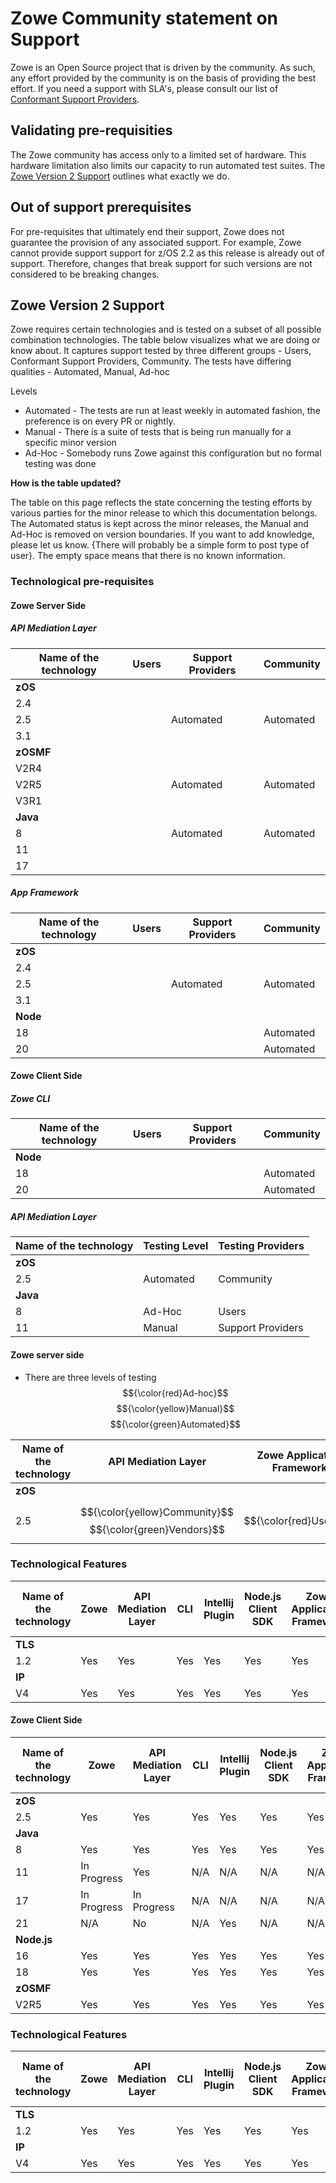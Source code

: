 # Zowe Community statement on Support

Zowe is an Open Source project that is driven by the community. As such, any effort provided by the community is on the basis of providing the best effort.
If you need a support with SLA's, please consult our list of [Conformant Support Providers](https://openmainframeproject.org/our-projects/zowe-conformant-support-provider-program/).

## Validating pre-requisities

The Zowe community has access only to a limited set of hardware. This hardware limitation also limits our capacity to run automated test suites. The [Zowe Version 2 Support](#zowe-version-2-support) outlines what exactly we do.

## Out of support prerequisites

For pre-requisites that ultimately end their support, Zowe does not guarantee the provision of any associated support. For example, Zowe cannot provide support support for z/OS 2.2 as this release is already out of support. 
Therefore, changes that break support for such versions are not considered to be breaking changes. 

## Zowe Version 2 Support

Zowe requires certain technologies and is tested on a subset of all possible combination technologies. The table below visualizes what we are doing or know about. It captures support tested by three different groups - Users, Conformant Support Providers, Community. The tests have differing qualities - Automated, Manual, Ad-hoc

Levels

- Automated - The tests are run at least weekly in automated fashion, the preference is on every PR or nightly.
- Manual - There is a suite of tests that is being run manually for a specific minor version
- Ad-Hoc - Somebody runs Zowe against this configuration but no formal testing was done

**How is the table updated?**

The table on this page reflects the state concerning the testing efforts by various parties for the minor release to which this documentation belongs. The Automated status is kept across the minor releases, the Manual and Ad-Hoc is removed on version boundaries. If you want to add knowledge, please let us know. {There will probably be a simple form to post type of user}. The empty space means that there is no known information. 

### Technological pre-requisites

#### Zowe Server Side

##### API Mediation Layer

| Name of the technology  | Users     | Support Providers | Community |
|-------------------------|-----------|-------------------|-----------|
| **zOS**                 |           |                   |           |
| 2.4                     |           |                   |           |
| 2.5                     |           | Automated         | Automated |
| 3.1                     |           |                   |           |
| **zOSMF**               |           |                   |           |
| V2R4                    |           |                   |           |
| V2R5                    |           | Automated         | Automated |
| V3R1                    |           |                   |           |
| **Java**                |           |                   |           |
| 8                       |           | Automated         | Automated |
| 11                      |           |                   |           |
| 17                      |           |                   |           |

##### App Framework

| Name of the technology  | Users     | Support Providers | Community |
|-------------------------|-----------|-------------------|-----------|
| **zOS**                 |           |                   |           |
| 2.4                     |           |                   |           |
| 2.5                     |           | Automated         | Automated |
| 3.1                     |           |                   |           |
| **Node**                |           |                   |           |
| 18                      |           |                   | Automated |
| 20                      |           |                   | Automated |

#### Zowe Client Side

##### Zowe CLI

| Name of the technology  | Users     | Support Providers | Community |
|-------------------------|-----------|-------------------|-----------|
| **Node**                |           |                   |           |
| 18                      |           |                   | Automated |
| 20                      |           |                   | Automated |








##### API Mediation Layer

| Name of the technology  | Testing Level | Testing Providers |
|-------------------------|---------------|-------------------|
| **zOS**                 |               |                   |
| 2.5                     | Automated     | Community         |
| **Java**                |               |                   |
| 8                       | Ad-Hoc        | Users             |
| 11                      | Manual        | Support Providers |

#### Zowe server side

- There are three levels of testing $${\color{red}Ad-hoc}$$ $${\color{yellow}Manual}$$ $${\color{green}Automated}$$

| Name of the technology  | API Mediation Layer | Zowe Application Framework | Zowe System Services (ZSS) |
|-------------------------|---------------------|----------------------------|----------------------------|
| **zOS**                 |                     |                            |                            |
| 2.5                     | $${\color{yellow}Community}$$ $${\color{green}Vendors}$$ | $${\color{red}Users}$$ | $${\color{yellow}Community}$$ $${\color{green}Vendors}$$ | 




### Technological Features

| Name of the technology  | Zowe | API Mediation Layer | CLI | Intellij Plugin | Node.js Client SDK | Zowe Application Framework | Zowe Explorer | Zowe System Services (ZSS) |
|----------------------|------|---------------------|-----|-----------------|--------------------|----------------------------|---------------|----------------------------|
| **TLS** | | | | | | | | |
| 1.2 | Yes | Yes | Yes | Yes | Yes | Yes | Yes | Yes |
| **IP** | | | | | | | | |
| V4 | Yes | Yes | Yes | Yes | Yes | Yes | Yes | Yes |

#### Zowe Client Side

| Name of the technology  | Zowe | API Mediation Layer | CLI | Intellij Plugin | Node.js Client SDK | Zowe Application Framework | Zowe Explorer | Zowe System Services (ZSS) |
|----------------------|------|---------------------|-----|-----------------|--------------------|----------------------------|---------------|----------------------------|
| **zOS** | | | | | | | | |
| 2.5 | Yes | Yes | Yes | Yes | Yes | Yes | Yes | Yes |
| **Java** | | | | | | | | |
| 8 | Yes | Yes | Yes | Yes | Yes | Yes | Yes | Yes |
| 11 | In Progress | Yes | N/A | N/A | N/A | N/A | N/A | In Progress |
| 17 | In Progress | In Progress | N/A | N/A | N/A | N/A | N/A | In Progress |
| 21 | N/A | No | N/A | Yes | N/A | N/A | N/A | No |
| **Node.js** | | | | | | | | |
| 16 | Yes | Yes | Yes | Yes | Yes | Yes | Yes | Yes |
| 18 | Yes | Yes | Yes | Yes | Yes | Yes | Yes | Yes |
| **zOSMF** | | | | | | | | |
| V2R5 | Yes | Yes | Yes | Yes | Yes | Yes | Yes | Yes |

### Technological Features

| Name of the technology  | Zowe | API Mediation Layer | CLI | Intellij Plugin | Node.js Client SDK | Zowe Application Framework | Zowe Explorer | Zowe System Services (ZSS) |
|----------------------|------|---------------------|-----|-----------------|--------------------|----------------------------|---------------|----------------------------|
| **TLS** | | | | | | | | |
| 1.2 | Yes | Yes | Yes | Yes | Yes | Yes | Yes | Yes |
| **IP** | | | | | | | | |
| V4 | Yes | Yes | Yes | Yes | Yes | Yes | Yes | Yes |
